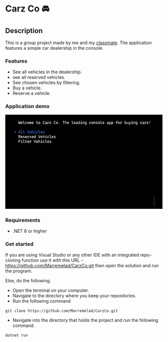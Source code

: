 # Carz Co 🚘

## Description
This is a group project made by me and my [classmate](https://github.com/Anton-Dahlstrom). The application features a simple car dealership in the console.

### Features
* See all vehicles in the dealership.
* see all reserved vehicles.
* See chosen vehicles by filtering.
* Buy a vehicle.
* Reserve a vehicle.

### Application demo
<img src="https://github.com/Marremelad/AssetsAndImages/raw/main/CarzCoScreenRecording.gif" height="300" width="500" alt="Application Demo">

### Requirements
* .NET 8 or higher

### Get started
If you are using Visual Studio or any other IDE with an integrated repo-cloning function use it with this URL - https://github.com/Marremelad/CarzCo.git
then open the solution and run the program.

Else, do the following.
* Open the terminal on your computer.
* Navigate to the directory where you keep your repositories.
* Run the following command
```console
git clone https://github.com/Marremelad/CarzCo.git        
```
* Navigate into the directory that holds the project and run the following command.
```console
dotnet run
```
